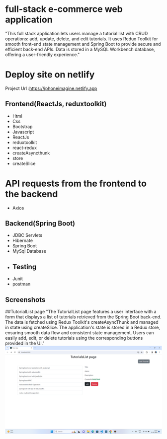 # full-stack e-commerce web application
"This full stack application lets users manage a tutorial list with CRUD operations: add, update, delete, and edit tutorials. It uses Redux Toolkit for smooth front-end state management and Spring Boot to provide secure and efficient back-end APIs. Data is stored in a MySQL Workbench database, offering a user-friendly experience."
# Deploy site on netlify
Project Url :https://iphoneimagine.netlify.app
## Frontend(ReactJs, reduxtoolkit)
- Html
- Css
- Bootstrap
- Javascript
- ReactJs
- reduxtoolkit
- react-redux
- createAsyncthunk
- store
- createSlice
# API requests from the frontend to the backend
- Axios
## Backend(Spring Boot)
- JDBC Servlets
- Hibernate
- Spring Boot
- MySql Database
- ## Testing
- Junit
- postman
## Screenshots
##TutorialList page
"The TutorialList page features a user interface with a form that displays a list of tutorials retrieved from the Spring Boot back-end. The data is fetched using Redux Toolkit's createAsyncThunk and managed in state using createSlice. The application's state is stored in a Redux store, ensuring smooth data flow and consistent state management. Users can easily add, edit, or delete tutorials using the corresponding buttons provided in the UI."
![](https://github.com/bhaskar-nayak/tutorialList-fullstack-with-reduxtoolkit-and-springboot/blob/main/Screenshots/Screenshot%20(2).png)

